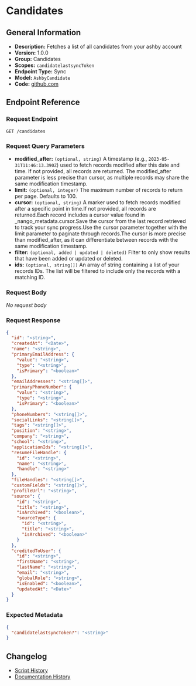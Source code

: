 <!-- BEGIN GENERATED CONTENT -->
# Candidates

## General Information

- **Description:** Fetches a list of all candidates from your ashby account
- **Version:** 1.0.0
- **Group:** Candidates
- **Scopes:** `candidatelastsyncToken`
- **Endpoint Type:** Sync
- **Model:** `AshbyCandidate`
- **Code:** [github.com](https://github.com/NangoHQ/integration-templates/tree/main/integrations/ashby/syncs/candidates.ts)


## Endpoint Reference

### Request Endpoint

`GET /candidates`

### Request Query Parameters

- **modified_after:** `(optional, string)` A timestamp (e.g., `2023-05-31T11:46:13.390Z`) used to fetch records modified after this date and time. If not provided, all records are returned. The modified_after parameter is less precise than cursor, as multiple records may share the same modification timestamp.
- **limit:** `(optional, integer)` The maximum number of records to return per page. Defaults to 100.
- **cursor:** `(optional, string)` A marker used to fetch records modified after a specific point in time.If not provided, all records are returned.Each record includes a cursor value found in _nango_metadata.cursor.Save the cursor from the last record retrieved to track your sync progress.Use the cursor parameter together with the limit parameter to paginate through records.The cursor is more precise than modified_after, as it can differentiate between records with the same modification timestamp.
- **filter:** `(optional, added | updated | deleted)` Filter to only show results that have been added or updated or deleted.
- **ids:** `(optional, string[])` An array of string containing a list of your records IDs. The list will be filtered to include only the records with a matching ID.

### Request Body

_No request body_

### Request Response

```json
{
  "id": "<string>",
  "createdAt": "<Date>",
  "name": "<string>",
  "primaryEmailAddress": {
    "value": "<string>",
    "type": "<string>",
    "isPrimary": "<boolean>"
  },
  "emailAddresses": "<string[]>",
  "primaryPhoneNumber": {
    "value": "<string>",
    "type": "<string>",
    "isPrimary": "<boolean>"
  },
  "phoneNumbers": "<string[]>",
  "socialLinks": "<string[]>",
  "tags": "<string[]>",
  "position": "<string>",
  "company": "<string>",
  "school": "<string>",
  "applicationIds": "<string[]>",
  "resumeFileHandle": {
    "id": "<string>",
    "name": "<string>",
    "handle": "<string>"
  },
  "fileHandles": "<string[]>",
  "customFields": "<string[]>",
  "profileUrl": "<string>",
  "source": {
    "id": "<string>",
    "title": "<string>",
    "isArchived": "<boolean>",
    "sourceType": {
      "id": "<string>",
      "title": "<string>",
      "isArchived": "<boolean>"
    }
  },
  "creditedToUser": {
    "id": "<string>",
    "firstName": "<string>",
    "lastName": "<string>",
    "email": "<string>",
    "globalRole": "<string>",
    "isEnabled": "<boolean>",
    "updatedAt": "<Date>"
  }
}
```

### Expected Metadata

```json
{
  "candidatelastsyncToken?": "<string>"
}
```

## Changelog

- [Script History](https://github.com/NangoHQ/integration-templates/commits/main/integrations/ashby/syncs/candidates.ts)
- [Documentation History](https://github.com/NangoHQ/integration-templates/commits/main/integrations/ashby/syncs/candidates.md)

<!-- END  GENERATED CONTENT -->


